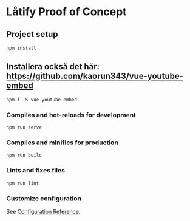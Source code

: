 # Låtify Proof of Concept

## Project setup
```
npm install
```

## Installera också det här: https://github.com/kaorun343/vue-youtube-embed
```
npm i -S vue-youtube-embed
```

### Compiles and hot-reloads for development
```
npm run serve
```

### Compiles and minifies for production
```
npm run build
```

### Lints and fixes files
```
npm run lint
```

### Customize configuration
See [Configuration Reference](https://cli.vuejs.org/config/).
